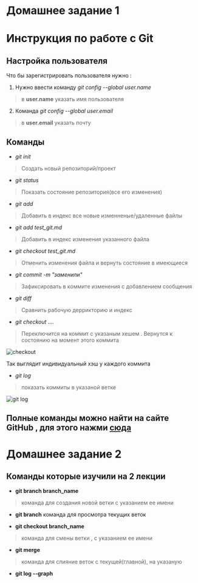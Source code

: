 # Домашнее задание 1
# Инструкция по работе с Git

## Настройка пользователя  
Что бы зарегистрировать пользователя нужно : 

1. Нужно ввести команду *git config --global user.name* 
>в **user.name** указать имя пользователя 
2. Команда *git config --global user.email* 
> в **user.email** указать почту

## Команды 

* *git init* 
>Создать новый репозиторий/проект
* *git status*
>Показать состояние репозитория(все его изменения)

* *git add*
>Добавить в индекс все новые изменненые/удаленные файлы

* *git add test_git.md*
>Добавить в индекс изменения указанного файла

* *git checkout test_git.md*
>Отменить изменения файла и вернуть состояние в имеющиеся 

* *git commit -m "заменили"*
>Зафиксировать в коммите изменения с добавлением сообщения

* *git diff*
>Сравнить рабочую деррикторию и индекс

* *git checkout* ....
>Переключится на коммит с указаным хешем . Вернутся к состоянию на момент этого коммита

![checkout](expl.png)

Так выглядит индивидуальный хэш у каждого коммита

* *git log*
>показать коммиты в указаной ветке

![git log](expl.png)

## Полные команды можно найти на сайте GitHub , для этого нажми [сюда](https://github.com/AndreyITMetatech/Git_Command_Help/blob/main/Git_Command_Help.md)


# Домашнее задание 2
## Команды которые изучили на 2 лекции

+ __git branch branch_name__ 
> команда для создания новой ветки с указанием ее имени

+ __git branch__ 
команда для просмотра текущих веток 

+ __git checkout branch_name__
> команда для смены ветки , с указанием ее имени

+ __git merge__
> команда для слияние веток с текущей(главной), на указаную 

+ __git log --graph__

